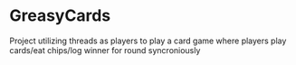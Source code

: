 # GreasyCards
Project utilizing threads as players to play a card game where players play cards/eat chips/log winner for round syncroniously
